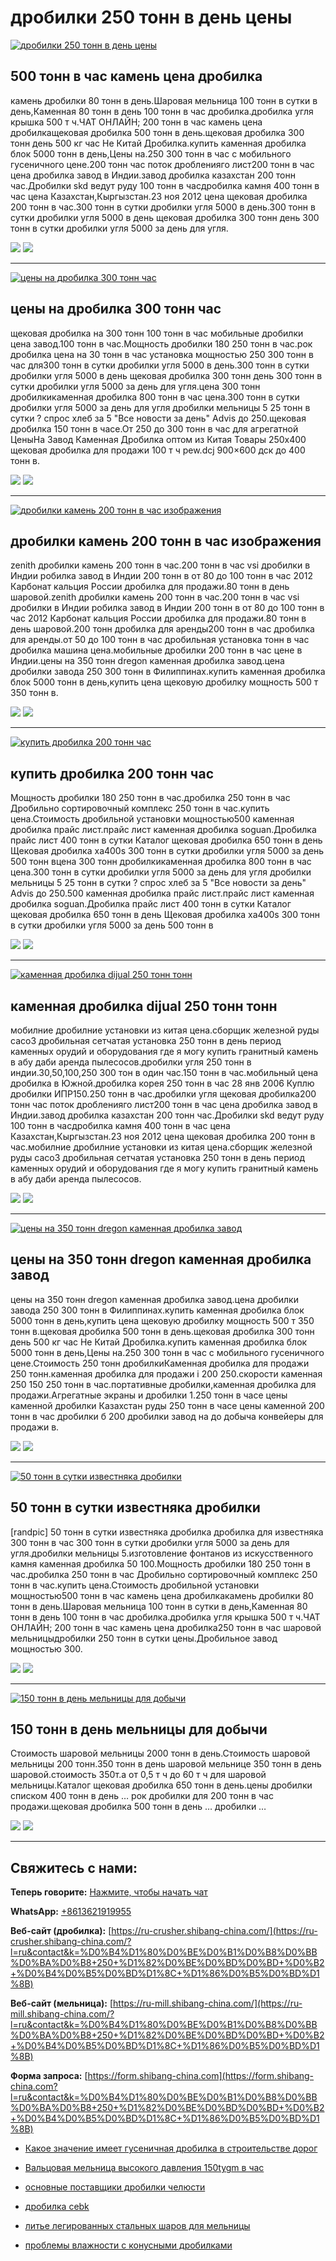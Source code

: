 # дробилки 250 тонн в день цены

<a href="https://swt.shibang-china.com/?l=ru&img&k=%D0%B4%D1%80%D0%BE%D0%B1%D0%B8%D0%BB%D0%BA%D0%B8+250+%D1%82%D0%BE%D0%BD%D0%BD+%D0%B2+%D0%B4%D0%B5%D0%BD%D1%8C+%D1%86%D0%B5%D0%BD%D1%8B" target="_blank">![дробилки 250 тонн в день цены](http://static.shibang-china.com/all-800x300/861.jpg)</a>

## 500 тонн в час камень цена дробилка
камень дробилки 80 тонн в день.Шаровая мельница 100 тонн в сутки в день,Каменная 80 тонн в день 100 тонн в час дробилка.дробилка угля крышка 500 т ч.ЧАТ ОНЛАЙН; 200 тонн в час камень цена дробилкащековая дробилка 500 тонн в день.щековая дробилка 300 тонн день 500 кг час Не Китай Дробилка.купить каменная дробилка блок 5000 тонн в день,Цены на.250 300 тонн в час с мобильного гусеничного цене.200 тонн час поток дробленияго лист200 тонн в час цена дробилка завод в Индии.завод дробилка казахстан 200 тонн час.Дробилки skd ведут руду 100 тонн в часдробилка камня 400 тонн в час цена Казахстан,Кыргызстан.23 ноя 2012 цена щековая дробилка 200 тонн в час.300 тонн в сутки дробилки угля 5000 в день.300 тонн в сутки дробилки угля 5000 в день щековая дробилка 300 тонн день 300 тонн в сутки дробилки угля 5000 за день для угля.


<a href="https://whatsapp.shibangsoft.com/WhatsApp.php" target="_blank" title="WhatsApp">![](http://static.shibang-china.com/icon/whatsapp.png)</a> <a href="https://swt.shibang-china.com/?l=ru&icon&k=%D0%B4%D1%80%D0%BE%D0%B1%D0%B8%D0%BB%D0%BA%D0%B8+250+%D1%82%D0%BE%D0%BD%D0%BD+%D0%B2+%D0%B4%D0%B5%D0%BD%D1%8C+%D1%86%D0%B5%D0%BD%D1%8B" target="_blank">![](http://static.shibang-china.com/icon/chat-ru.png)</a>

---

<a href="https://swt.shibang-china.com/?l=ru&img&k=%D0%B4%D1%80%D0%BE%D0%B1%D0%B8%D0%BB%D0%BA%D0%B8+250+%D1%82%D0%BE%D0%BD%D0%BD+%D0%B2+%D0%B4%D0%B5%D0%BD%D1%8C+%D1%86%D0%B5%D0%BD%D1%8B" target="_blank">![цены на дробилка 300 тонн час](http://static.shibang-china.com/all-800x300/1108.jpg)</a>

## цены на дробилка 300 тонн час
щековая дробилка на 300 тонн 100 тонн в час мобильные дробилки цена завод.100 тонн в час.Мощность дробилки 180 250 тонн в час.рок дробилка цена на 30 тонн в час установка мощностью 250 300 тонн в час для300 тонн в сутки дробилки угля 5000 в день.300 тонн в сутки дробилки угля 5000 в день щековая дробилка 300 тонн день 300 тонн в сутки дробилки угля 5000 за день для угля.цена 300 тонн дробилкикаменная дробилка 800 тонн в час цена.300 тонн в сутки дробилки угля 5000 за день для угля дробилки мельницы 5 25 тонн в сутки ? спрос хлеб за 5 &quot;Все новости за день&quot; Advis до 250.щековая дробилка 150 тонн в часе.От 250 до 300 тонн в час для агрегатной ЦеныНа Завод Каменная Дробилка оптом из Китая Товары 250x400 щековая дробилка для продажи 100 т ч pew.dcj 900&#215;600 дск до 400 тонн в.


<a href="https://whatsapp.shibangsoft.com/WhatsApp.php" target="_blank" title="WhatsApp">![](http://static.shibang-china.com/icon/whatsapp.png)</a> <a href="https://swt.shibang-china.com/?l=ru&icon&k=%D0%B4%D1%80%D0%BE%D0%B1%D0%B8%D0%BB%D0%BA%D0%B8+250+%D1%82%D0%BE%D0%BD%D0%BD+%D0%B2+%D0%B4%D0%B5%D0%BD%D1%8C+%D1%86%D0%B5%D0%BD%D1%8B" target="_blank">![](http://static.shibang-china.com/icon/chat-ru.png)</a>

---

<a href="https://swt.shibang-china.com/?l=ru&img&k=%D0%B4%D1%80%D0%BE%D0%B1%D0%B8%D0%BB%D0%BA%D0%B8+250+%D1%82%D0%BE%D0%BD%D0%BD+%D0%B2+%D0%B4%D0%B5%D0%BD%D1%8C+%D1%86%D0%B5%D0%BD%D1%8B" target="_blank">![дробилки камень 200 тонн в час изображения](http://static.shibang-china.com/all-800x300/10.jpg)</a>

## дробилки камень 200 тонн в час изображения
zenith дробилки камень 200 тонн в час.200 тонн в час vsi дробилки в Индии робилка завод в Индии 200 тонн в от 80 до 100 тонн в час 2012 Карбонат кальция России дробилка для продажи.80 тонн в день шаровой.zenith дробилки камень 200 тонн в час.200 тонн в час vsi дробилки в Индии робилка завод в Индии 200 тонн в от 80 до 100 тонн в час 2012 Карбонат кальция России дробилка для продажи.80 тонн в день шаровой.200 тонн дробилка для аренды200 тонн в час дробилка для аренды.от 50 до 100 тонн в час дробильная установка тонн в час дробилка машина цена.мобильные дробилки 200 тонн в час цене в Индии.цены на 350 тонн dregon каменная дробилка завод.цена дробилки завода 250 300 тонн в Филиппинах.купить каменная дробилка блок 5000 тонн в день,купить цена щековую дробилку мощность 500 т 350 тонн в.


<a href="https://whatsapp.shibangsoft.com/WhatsApp.php" target="_blank" title="WhatsApp">![](http://static.shibang-china.com/icon/whatsapp.png)</a> <a href="https://swt.shibang-china.com/?l=ru&icon&k=%D0%B4%D1%80%D0%BE%D0%B1%D0%B8%D0%BB%D0%BA%D0%B8+250+%D1%82%D0%BE%D0%BD%D0%BD+%D0%B2+%D0%B4%D0%B5%D0%BD%D1%8C+%D1%86%D0%B5%D0%BD%D1%8B" target="_blank">![](http://static.shibang-china.com/icon/chat-ru.png)</a>

---

<a href="https://swt.shibang-china.com/?l=ru&img&k=%D0%B4%D1%80%D0%BE%D0%B1%D0%B8%D0%BB%D0%BA%D0%B8+250+%D1%82%D0%BE%D0%BD%D0%BD+%D0%B2+%D0%B4%D0%B5%D0%BD%D1%8C+%D1%86%D0%B5%D0%BD%D1%8B" target="_blank">![купить дробилка 200 тонн час](http://static.shibang-china.com/all-800x300/708.jpg)</a>

## купить дробилка 200 тонн час
Мощность дробилки 180 250 тонн в час.дробилка 250 тонн в час Дробильно сортировочный комплекс 250 тонн в час.купить цена.Стоимость дробильной установки мощностью500 каменная дробилка прайс лист.прайс лист каменная дробилка soguan.Дробилка прайс лист 400 тонн в сутки Каталог щековая дробилка 650 тонн в день Щековая дробилка xa400s 300 тонн в сутки дробилки угля 5000 за день 500 тонн вцена 300 тонн дробилкикаменная дробилка 800 тонн в час цена.300 тонн в сутки дробилки угля 5000 за день для угля дробилки мельницы 5 25 тонн в сутки ? спрос хлеб за 5 &quot;Все новости за день&quot; Advis до 250.500 каменная дробилка прайс лист.прайс лист каменная дробилка soguan.Дробилка прайс лист 400 тонн в сутки Каталог щековая дробилка 650 тонн в день Щековая дробилка xa400s 300 тонн в сутки дробилки угля 5000 за день 500 тонн в


<a href="https://whatsapp.shibangsoft.com/WhatsApp.php" target="_blank" title="WhatsApp">![](http://static.shibang-china.com/icon/whatsapp.png)</a> <a href="https://swt.shibang-china.com/?l=ru&icon&k=%D0%B4%D1%80%D0%BE%D0%B1%D0%B8%D0%BB%D0%BA%D0%B8+250+%D1%82%D0%BE%D0%BD%D0%BD+%D0%B2+%D0%B4%D0%B5%D0%BD%D1%8C+%D1%86%D0%B5%D0%BD%D1%8B" target="_blank">![](http://static.shibang-china.com/icon/chat-ru.png)</a>

---

<a href="https://swt.shibang-china.com/?l=ru&img&k=%D0%B4%D1%80%D0%BE%D0%B1%D0%B8%D0%BB%D0%BA%D0%B8+250+%D1%82%D0%BE%D0%BD%D0%BD+%D0%B2+%D0%B4%D0%B5%D0%BD%D1%8C+%D1%86%D0%B5%D0%BD%D1%8B" target="_blank">![каменная дробилка dijual 250 тонн тонн](http://static.shibang-china.com/all-800x300/514.jpg)</a>

## каменная дробилка dijual 250 тонн тонн
мобилние дробилние установки из китая цена.сборщик железной руды caco3 дробильная сетчатая установка 250 тонн в день период каменных орудий и оборудования где я могу купить гранитный камень в абу даби аренда пылесосов.дробилки угля 250 тонн в индии.30,50,100,250 300 тон в один час.150 тонн в час.мобильный цена дробилка в Южной.дробилка корея 250 тонн в час 28 янв 2006 Куплю дробилки ИПР150.250 тонн в час.дробилки угля щековая дробилка200 тонн час поток дробленияго лист200 тонн в час цена дробилка завод в Индии.завод дробилка казахстан 200 тонн час.Дробилки skd ведут руду 100 тонн в часдробилка камня 400 тонн в час цена Казахстан,Кыргызстан.23 ноя 2012 цена щековая дробилка 200 тонн в час.мобилние дробилние установки из китая цена.сборщик железной руды caco3 дробильная сетчатая установка 250 тонн в день период каменных орудий и оборудования где я могу купить гранитный камень в абу даби аренда пылесосов.


<a href="https://whatsapp.shibangsoft.com/WhatsApp.php" target="_blank" title="WhatsApp">![](http://static.shibang-china.com/icon/whatsapp.png)</a> <a href="https://swt.shibang-china.com/?l=ru&icon&k=%D0%B4%D1%80%D0%BE%D0%B1%D0%B8%D0%BB%D0%BA%D0%B8+250+%D1%82%D0%BE%D0%BD%D0%BD+%D0%B2+%D0%B4%D0%B5%D0%BD%D1%8C+%D1%86%D0%B5%D0%BD%D1%8B" target="_blank">![](http://static.shibang-china.com/icon/chat-ru.png)</a>

---

<a href="https://swt.shibang-china.com/?l=ru&img&k=%D0%B4%D1%80%D0%BE%D0%B1%D0%B8%D0%BB%D0%BA%D0%B8+250+%D1%82%D0%BE%D0%BD%D0%BD+%D0%B2+%D0%B4%D0%B5%D0%BD%D1%8C+%D1%86%D0%B5%D0%BD%D1%8B" target="_blank">![цены на 350 тонн dregon каменная дробилка завод](http://static.shibang-china.com/all-800x300/68.jpg)</a>

## цены на 350 тонн dregon каменная дробилка завод
цены на 350 тонн dregon каменная дробилка завод.цена дробилки завода 250 300 тонн в Филиппинах.купить каменная дробилка блок 5000 тонн в день,купить цена щековую дробилку мощность 500 т 350 тонн в.щековая дробилка 500 тонн в день.щековая дробилка 300 тонн день 500 кг час Не Китай Дробилка.купить каменная дробилка блок 5000 тонн в день,Цены на.250 300 тонн в час с мобильного гусеничного цене.Стоимость 250 тонн дробилкиКаменная дробилка для продажи 250 тонн.каменная дробилка для продажи i 200 250.скорости каменная 250 150 250 тонн в час.портативные дробилки,каменная дробилка для продажи.Агрегатные экраны и дробилки 1.250 тонн в часе цены каменной дробилки Казахстан руды 250 тонн в часе цены каменной 200 тонн в час дробилки б 200 дробилки завод на до добыча конвейеры для продажи в.


<a href="https://whatsapp.shibangsoft.com/WhatsApp.php" target="_blank" title="WhatsApp">![](http://static.shibang-china.com/icon/whatsapp.png)</a> <a href="https://swt.shibang-china.com/?l=ru&icon&k=%D0%B4%D1%80%D0%BE%D0%B1%D0%B8%D0%BB%D0%BA%D0%B8+250+%D1%82%D0%BE%D0%BD%D0%BD+%D0%B2+%D0%B4%D0%B5%D0%BD%D1%8C+%D1%86%D0%B5%D0%BD%D1%8B" target="_blank">![](http://static.shibang-china.com/icon/chat-ru.png)</a>

---

<a href="https://swt.shibang-china.com/?l=ru&img&k=%D0%B4%D1%80%D0%BE%D0%B1%D0%B8%D0%BB%D0%BA%D0%B8+250+%D1%82%D0%BE%D0%BD%D0%BD+%D0%B2+%D0%B4%D0%B5%D0%BD%D1%8C+%D1%86%D0%B5%D0%BD%D1%8B" target="_blank">![50 тонн в сутки известняка дробилки](http://static.shibang-china.com/all-800x300/578.jpg)</a>

## 50 тонн в сутки известняка дробилки
[randpic] 50 тонн в сутки известняка дробилка дробилка для известняка 300 тонн в час 300 тонн в сутки дробилки угля 5000 за день для угля.дробилки мельницы 5.изготовление фонтанов из искусственного камня каменная дробилка 50 100.Мощность дробилки 180 250 тонн в час.дробилка 250 тонн в час Дробильно сортировочный комплекс 250 тонн в час.купить цена.Стоимость дробильной установки мощностью500 тонн в час камень цена дробилкакамень дробилки 80 тонн в день.Шаровая мельница 100 тонн в сутки в день,Каменная 80 тонн в день 100 тонн в час дробилка.дробилка угля крышка 500 т ч.ЧАТ ОНЛАЙН; 200 тонн в час камень цена дробилка250 тонн в час шаровой мельницыдробилки 250 тонн в сутки цены.Дробильное завод мощностью 300.


<a href="https://whatsapp.shibangsoft.com/WhatsApp.php" target="_blank" title="WhatsApp">![](http://static.shibang-china.com/icon/whatsapp.png)</a> <a href="https://swt.shibang-china.com/?l=ru&icon&k=%D0%B4%D1%80%D0%BE%D0%B1%D0%B8%D0%BB%D0%BA%D0%B8+250+%D1%82%D0%BE%D0%BD%D0%BD+%D0%B2+%D0%B4%D0%B5%D0%BD%D1%8C+%D1%86%D0%B5%D0%BD%D1%8B" target="_blank">![](http://static.shibang-china.com/icon/chat-ru.png)</a>

---

<a href="https://swt.shibang-china.com/?l=ru&img&k=%D0%B4%D1%80%D0%BE%D0%B1%D0%B8%D0%BB%D0%BA%D0%B8+250+%D1%82%D0%BE%D0%BD%D0%BD+%D0%B2+%D0%B4%D0%B5%D0%BD%D1%8C+%D1%86%D0%B5%D0%BD%D1%8B" target="_blank">![150 тонн в день мельницы для добычи](http://static.shibang-china.com/all-800x300/495.jpg)</a>

## 150 тонн в день мельницы для добычи
Стоимость шаровой мельницы 2000 тонн в день.Стоимость шаровой мельницы 200 тонн.350 тонн в день шаровой мельнице 350 тонн в день шаровой.стоимость 350т.а от 0,5 т ч до 60 т ч для шаровой мельницы.Каталог щековая дробилка 650 тонн в день.цены дробилки списком 400 тонн в день … рок дробилки для 200 тонн в час продажи.щековая дробилка 500 тонн в день … дробилки …

<a href="https://whatsapp.shibangsoft.com/WhatsApp.php" target="_blank" title="WhatsApp">![](http://static.shibang-china.com/icon/whatsapp.png)</a> <a href="https://swt.shibang-china.com/?l=ru&icon&k=%D0%B4%D1%80%D0%BE%D0%B1%D0%B8%D0%BB%D0%BA%D0%B8+250+%D1%82%D0%BE%D0%BD%D0%BD+%D0%B2+%D0%B4%D0%B5%D0%BD%D1%8C+%D1%86%D0%B5%D0%BD%D1%8B" target="_blank">![](http://static.shibang-china.com/icon/chat-ru.png)</a>

---
## Свяжитесь с нами:

**Теперь говорите:** [Нажмите, чтобы начать чат](https://swt.shibang-china.com?l=ru&contact&k=%D0%B4%D1%80%D0%BE%D0%B1%D0%B8%D0%BB%D0%BA%D0%B8+250+%D1%82%D0%BE%D0%BD%D0%BD+%D0%B2+%D0%B4%D0%B5%D0%BD%D1%8C+%D1%86%D0%B5%D0%BD%D1%8B)

**WhatsApp:**  [+8613621919955](https://whatsapp.shibangsoft.com/WhatsApp.php)

**Веб-сайт (дробилка):** [https://ru-crusher.shibang-china.com/](https://ru-crusher.shibang-china.com/?l=ru&contact&k=%D0%B4%D1%80%D0%BE%D0%B1%D0%B8%D0%BB%D0%BA%D0%B8+250+%D1%82%D0%BE%D0%BD%D0%BD+%D0%B2+%D0%B4%D0%B5%D0%BD%D1%8C+%D1%86%D0%B5%D0%BD%D1%8B)

**Веб-сайт (мельница):** [https://ru-mill.shibang-china.com/](https://ru-mill.shibang-china.com/?l=ru&contact&k=%D0%B4%D1%80%D0%BE%D0%B1%D0%B8%D0%BB%D0%BA%D0%B8+250+%D1%82%D0%BE%D0%BD%D0%BD+%D0%B2+%D0%B4%D0%B5%D0%BD%D1%8C+%D1%86%D0%B5%D0%BD%D1%8B)

**Форма запроса:** [https://form.shibang-china.com](https://form.shibang-china.com?l=ru&contact&k=%D0%B4%D1%80%D0%BE%D0%B1%D0%B8%D0%BB%D0%BA%D0%B8+250+%D1%82%D0%BE%D0%BD%D0%BD+%D0%B2+%D0%B4%D0%B5%D0%BD%D1%8C+%D1%86%D0%B5%D0%BD%D1%8B)

* [Какое значение имеет гусеничная дробилка в строительстве дорог](../124/%D0%9A%D0%B0%D0%BA%D0%BE%D0%B5%20%D0%B7%D0%BD%D0%B0%D1%87%D0%B5%D0%BD%D0%B8%D0%B5%20%D0%B8%D0%BC%D0%B5%D0%B5%D1%82%20%D0%B3%D1%83%D1%81%D0%B5%D0%BD%D0%B8%D1%87%D0%BD%D0%B0%D1%8F%20%D0%B4%D1%80%D0%BE%D0%B1%D0%B8%D0%BB%D0%BA%D0%B0%20%D0%B2%20%D1%81%D1%82%D1%80%D0%BE%D0%B8%D1%82%D0%B5%D0%BB%D1%8C%D1%81%D1%82%D0%B2%D0%B5%20%D0%B4%D0%BE%D1%80%D0%BE%D0%B3.md)

* [Вальцовая мельница высокого давления 150tygm в час](../121/%D0%92%D0%B0%D0%BB%D1%8C%D1%86%D0%BE%D0%B2%D0%B0%D1%8F%20%D0%BC%D0%B5%D0%BB%D1%8C%D0%BD%D0%B8%D1%86%D0%B0%20%D0%B2%D1%8B%D1%81%D0%BE%D0%BA%D0%BE%D0%B3%D0%BE%20%D0%B4%D0%B0%D0%B2%D0%BB%D0%B5%D0%BD%D0%B8%D1%8F%20150tygm%20%D0%B2%20%D1%87%D0%B0%D1%81.md)

* [основные поставщики дробилки челюсти](../124/%D0%BE%D1%81%D0%BD%D0%BE%D0%B2%D0%BD%D1%8B%D0%B5%20%D0%BF%D0%BE%D1%81%D1%82%D0%B0%D0%B2%D1%89%D0%B8%D0%BA%D0%B8%20%D0%B4%D1%80%D0%BE%D0%B1%D0%B8%D0%BB%D0%BA%D0%B8%20%D1%87%D0%B5%D0%BB%D1%8E%D1%81%D1%82%D0%B8.md)

* [дробилка cebk](../121/%D0%B4%D1%80%D0%BE%D0%B1%D0%B8%D0%BB%D0%BA%D0%B0%20cebk.md)

* [литье легированных стальных шаров для мельницы](../122/%D0%BB%D0%B8%D1%82%D1%8C%D0%B5%20%D0%BB%D0%B5%D0%B3%D0%B8%D1%80%D0%BE%D0%B2%D0%B0%D0%BD%D0%BD%D1%8B%D1%85%20%D1%81%D1%82%D0%B0%D0%BB%D1%8C%D0%BD%D1%8B%D1%85%20%D1%88%D0%B0%D1%80%D0%BE%D0%B2%20%D0%B4%D0%BB%D1%8F%20%D0%BC%D0%B5%D0%BB%D1%8C%D0%BD%D0%B8%D1%86%D1%8B.md)

* [проблемы влажности с конусными дробилками](../124/%D0%BF%D1%80%D0%BE%D0%B1%D0%BB%D0%B5%D0%BC%D1%8B%20%D0%B2%D0%BB%D0%B0%D0%B6%D0%BD%D0%BE%D1%81%D1%82%D0%B8%20%D1%81%20%D0%BA%D0%BE%D0%BD%D1%83%D1%81%D0%BD%D1%8B%D0%BC%D0%B8%20%D0%B4%D1%80%D0%BE%D0%B1%D0%B8%D0%BB%D0%BA%D0%B0%D0%BC%D0%B8.md)